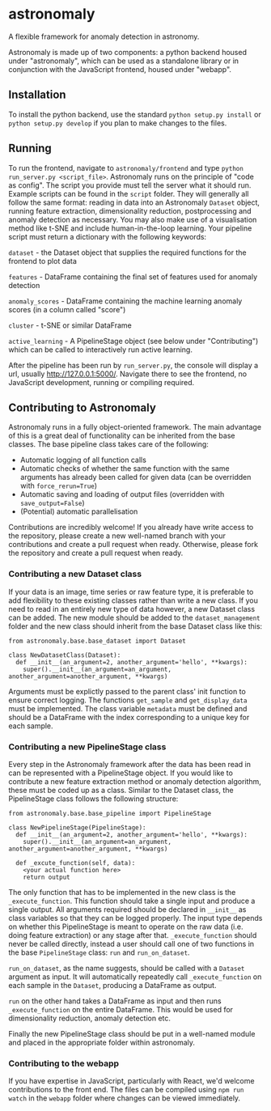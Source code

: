 # astronomaly
A flexible framework for anomaly detection in astronomy.

Astronomaly is made up of two components: a python backend housed under "astronomaly", which can be used as a standalone library
or in conjunction with the JavaScript frontend, housed under "webapp".

## Installation

To install the python backend, use the standard `python setup.py install` or `python setup.py develop` if you plan to make
changes to the files. 

## Running

To run the frontend, navigate to `astronomaly/frontend` and type `python run_server.py <script_file>`. Astronomaly runs on the principle of "code as config". The script you provide must tell the server what it should run. Example scripts can be found in the `script` folder. They will generally all follow the same format: reading in data into an Astronomaly `Dataset` object, running feature extraction, dimensionality reduction, postprocessing and anomaly detection as necessary. You may also make use of a visualisation method like t-SNE and include human-in-the-loop learning. Your pipeline script must return a dictionary with the following keywords:<p>
`dataset` - the Dataset object that supplies the required functions for the frontend to plot data <p>
`features` - DataFrame containing the final set of features used for anomaly detection <p>
`anomaly_scores` - DataFrame containing the machine learning anomaly scores (in a column called "score") <p>
`cluster` - t-SNE or similar DataFrame <p>
`active_learning` - A PipelineStage object (see below under "Contributing") which can be called to interactively run active learning.

After the pipeline has been run by `run_server.py`, the console will display a url, usually http://127.0.0.1:5000/. Navigate there to see the frontend, no JavaScript development, running or compiling required.

## Contributing to Astronomaly

Astronomaly runs in a fully object-oriented framework. The main advantage of this is a great deal of functionality can be inherited from the base classes. The base pipeline class takes care of the following:
- Automatic logging of all function calls
- Automatic checks of whether the same function with the same arguments has already been called for given data (can be overridden with `force_rerun=True`)
- Automatic saving and loading of output files (overridden with `save_output=False`) 
- (Potential) automatic parallelisation

Contributions are incredibly welcome! If you already have write access to the repository, please create a new well-named branch with your contributions and create a pull request when ready. Otherwise, please fork the repository and create a pull request when ready.

### Contributing a new Dataset class

If your data is an image, time series or raw feature type, it is preferable to add flexibility to these existing classes rather than write a new class. If you need to read in an entirely new type of data however, a new Dataset class can be added. The new module should be added to the `dataset_management` folder and the new class should inherit from the base Dataset class like this:

```
from astronomaly.base.base_dataset import Dataset

class NewDatasetClass(Dataset):
  def __init__(an_argument=2, another_argument='hello', **kwargs):
    super().__init__(an_argument=an_argument, another_argument=another_argument, **kwargs)
```
    
Arguments must be explictly passed to the parent class' init function to ensure correct logging. The functions `get_sample` and `get_display_data` must be implemented. The class variable `metadata` must be defined and should be a DataFrame with the index corresponding to a unique key for each sample.

### Contributing a new PipelineStage class

Every step in the Astronomaly framework after the data has been read in can be represented with a PipelineStage object. If you would like to contribute a new feature extraction method or anomaly detection algorithm, these must be coded up as a class. Similar to the Dataset class, the PipelineStage class follows the following structure:

```
from astronomaly.base.base_pipeline import PipelineStage

class NewPipelineStage(PipelineStage):
  def __init__(an_argument=2, another_argument='hello', **kwargs):
    super().__init__(an_argument=an_argument, another_argument=another_argument, **kwargs)
    
  def _excute_function(self, data):
    <your actual function here>
    return output
```

The only function that has to be implemented in the new class is the `_execute_function`. This function should take a single input and produce a single output. All arguments required should be declared in `__init__` as class variables so that they can be logged properly. The input type depends on whether this PipelineStage is meant to operate on the raw data (i.e. doing feature extraction) or any stage after that. `_execute_function` should never be called directly, instead a user should call one of two functions in the base `PipelineStage` class: `run` and `run_on_dataset`.

`run_on_dataset`, as the name suggests, should be called with a `Dataset` argument as input. It will automatically repeatedly call `_execute_function` on each sample in the `Dataset`, producing a DataFrame as output.

`run` on the other hand takes a DataFrame as input and then runs `_execute_function` on the entire DataFrame. This would be used for dimensionality reduction, anomaly detection etc.

Finally the new PipelineStage class should be put in a well-named module and placed in the appropriate folder within astronomaly.

### Contributing to the webapp

If you have expertise in JavaScript, particularly with React, we'd welcome contributions to the front end. The files can be compiled using `npm run watch` in the `webapp` folder where changes can be viewed immediately. 

